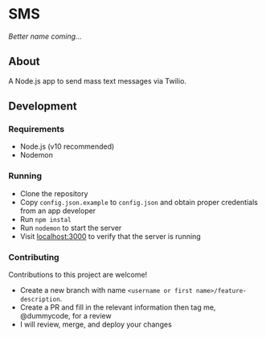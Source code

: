 # SMS
_Better name coming..._

## About
A Node.js app to send mass text messages via Twilio.

## Development
### Requirements
- Node.js (v10 recommended)
- Nodemon

### Running
- Clone the repository
- Copy `config.json.example` to `config.json` and obtain proper credentials from an app developer
- Run `npm instal`
- Run `nodemon` to start the server
- Visit [localhost:3000](localhost:3000) to verify that the server is running

### Contributing
Contributions to this project are welcome!
- Create a new branch with name `<username or first name>/feature-description`.
- Create a PR and fill in the relevant information then tag me, @dummycode, for a review
- I will review, merge, and deploy your changes
